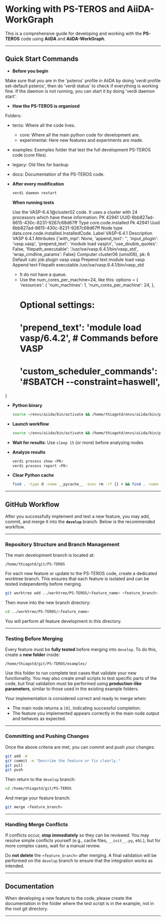 # Working with PS-TEROS and AiiDA-WorkGraph

This is a comprehensive guide for developing and working with the **PS-TEROS** code using **AiiDA** and **AiiDA-WorkGraph**.

---

## Quick Start Commands

* **Before you begin**

Make sure that you are in the 'psteros' profile in AiiDA by doing 'verdi profile set-default psteros', then do 'verdi status' to check if everything is working fine.
If the daemon is not running, you can start it by doing 'verdi daemon start'.

* **How the PS-TEROS is organized**

Folders:
* teros: Where all the code lives.
  * core: Where all the main python code for development are.
  * experimental: Here new features and experiments are made.
* examples: Exemples folder that test the full development PS-TEROS code (core files).
* legacy: Old files for backup
* docs: Documentation of the PS-TEROS code.

* **After every modification**

  ```bash
  verdi daemon restart
  ```

  **When running tests**

  Use the VASP-6.4.1@cluster02 code. It uses a cluster with 24 processors which have these information:
PK                       42941
UUID                     6bb827ad-8615-430c-8231-9267c68d67ff
Type                     core.code.installed
Pk                       42941
Uuid                     6bb827ad-8615-430c-8231-9267c68d67ff
Node type                data.core.code.installed.InstalledCode.
Label                    VASP-6.4.1
Description              VASP 6.4.1
Attributes               {'with_mpi': None, 'append_text': '', 'input_plugin': 'vasp.vasp', 'prepend_text': 'module load vasp\n', 'use_double_quotes': False, 'filepath_executable': '/usr/sw/vasp.6.4.1/bin/vasp_std', 'wrap_cmdline_params': False}
Computer                 cluster06 (umsl06), pk: 6
Default calc job plugin  vasp.vasp
Prepend text             module load vasp
Append text
Filepath executable      /usr/sw/vasp.6.4.1/bin/vasp_std

  - It do not have a queue.
  - Use the num_cores_per_machine=24, like this:
  options = {
    'resources': {
        'num_machines': 1,
        'num_cores_per_machine': 24, 
    },
    # Optional settings:
    # 'prepend_text': 'module load vasp/6.4.2',  # Commands before VASP
    # 'custom_scheduler_commands': '#SBATCH --constraint=haswell',
}

* **Python binary**

  ```bash
  source ~/envs/aiida/bin/activate && /home/thiagotd/envs/aiida/bin/python
  ```

* **Launch workflow**

  ```bash
  source ~/envs/aiida/bin/activate && /home/thiagotd/envs/aiida/bin/python /home/thiagotd/git/PS-TEROS/examples/vasp/update_psteros/psteros_vasp.py
  ```

* **Wait for results**: Use `sleep 15` (or more) before analyzing nodes

* **Analyze results**

  ```bash
  verdi process show <PK>
  verdi process report <PK>
  ```

* **Clear Python cache**

  ```bash
  find . -type d -name __pycache__ -exec rm -rf {} + && find . -name "*.pyc" -delete
  ```

---

## GitHub Workflow

After you successfully implement and test a new feature, you may add, commit, and merge it into the **`develop`** branch. Below is the recommended workflow.

---

### Repository Structure and Branch Management

The main development branch is located at:

```
/home/thiagotd/git/PS-TEROS
```

For each new feature or update to the PS-TEROS code, create a dedicated worktree branch. This ensures that each feature is isolated and can be tested independently before merging.

```bash
git worktree add ../worktree/PS-TEROS/<feature_name> <feature_branch>
```

Then move into the new branch directory:

```bash
cd ../worktree/PS-TEROS/<feature_name>
```

You will perform all feature development in this directory.

---

### Testing Before Merging

Every feature must be **fully tested** before merging into `develop`.
To do this, create a **new folder** inside:

```
/home/thiagotd/git/PS-TEROS/examples/
```

Use this folder to run complete test cases that validate your new functionality. You may also create small scripts to test specific parts of the code, but final validation must be performed using **production-like parameters**, similar to those used in the existing example folders.

Your implementation is considered correct and ready to merge when:

* The main node returns a `[0]`, indicating successful completion.
* The feature you implemented appears correctly in the main node output and behaves as expected.

---

### Committing and Pushing Changes

Once the above criteria are met, you can commit and push your changes:

```bash
git add -A
git commit -m "Describe the feature or fix clearly."
git pull
git push
```

Then return to the `develop` branch:

```bash
cd /home/thiagotd/git/PS-TEROS
```

And merge your feature branch:

```bash
git merge <feature_branch>
```

---

### Handling Merge Conflicts

If conflicts occur, **stop immediately** so they can be reviewed.
You may resolve simple conflicts yourself (e.g., cache files, `__init__.py`, etc.), but for more complex cases, wait for a manual review.

Do **not delete** the `<feature_branch>` after merging.
A final validation will be performed on the `develop` branch to ensure that the integration works as intended.

---

## Documentation

When developing a new feature to the code, please create the documentation in the folder where the test script is in the example, not in the root git directory.

---